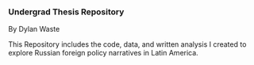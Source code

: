 ### Undergrad Thesis Repository
By Dylan Waste

This Repository includes the code, data, and written analysis I created to explore Russian foreign policy narratives in Latin America.
